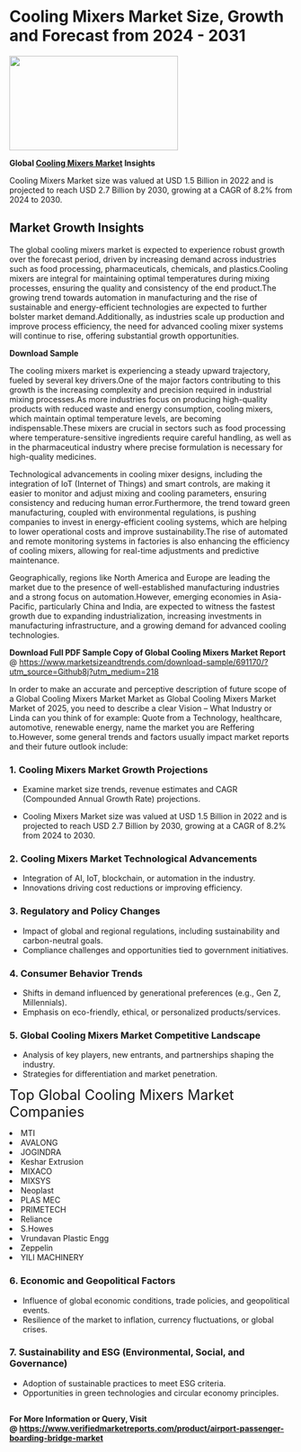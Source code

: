 <H1>Cooling Mixers Market Size, Growth and Forecast from 2024 - 2031</H1><img class="aligncenter size-medium wp-image-584254" src="https://thirdeyenews.in/wp-content/uploads/2024/09/Global-Market-Research-300x168.jpeg" alt="" width="300" height="168" /><p><strong>Global&nbsp;<a href="https://www.marketsizeandtrends.com/download-sample/691170/?utm_source=Github8j?utm_medium=218">Cooling Mixers Market</a> Insights</strong></p><p>Cooling Mixers Market size was valued at USD 1.5 Billion in 2022 and is projected to reach USD 2.7 Billion by 2030, growing at a CAGR of 8.2% from 2024 to 2030.</p><p><h2>Market Growth Insights</h2> <p>The global cooling mixers market is expected to experience robust growth over the forecast period, driven by increasing demand across industries such as food processing, pharmaceuticals, chemicals, and plastics.Cooling mixers are integral for maintaining optimal temperatures during mixing processes, ensuring the quality and consistency of the end product.The growing trend towards automation in manufacturing and the rise of sustainable and energy-efficient technologies are expected to further bolster market demand.Additionally, as industries scale up production and improve process efficiency, the need for advanced cooling mixer systems will continue to rise, offering substantial growth opportunities.</p> <p><strong>Download Sample</strong></p> <p>The cooling mixers market is experiencing a steady upward trajectory, fueled by several key drivers.One of the major factors contributing to this growth is the increasing complexity and precision required in industrial mixing processes.As more industries focus on producing high-quality products with reduced waste and energy consumption, cooling mixers, which maintain optimal temperature levels, are becoming indispensable.These mixers are crucial in sectors such as food processing where temperature-sensitive ingredients require careful handling, as well as in the pharmaceutical industry where precise formulation is necessary for high-quality medicines.</p> <p>Technological advancements in cooling mixer designs, including the integration of IoT (Internet of Things) and smart controls, are making it easier to monitor and adjust mixing and cooling parameters, ensuring consistency and reducing human error.Furthermore, the trend toward green manufacturing, coupled with environmental regulations, is pushing companies to invest in energy-efficient cooling systems, which are helping to lower operational costs and improve sustainability.The rise of automated and remote monitoring systems in factories is also enhancing the efficiency of cooling mixers, allowing for real-time adjustments and predictive maintenance.</p> <p>Geographically, regions like North America and Europe are leading the market due to the presence of well-established manufacturing industries and a strong focus on automation.However, emerging economies in Asia-Pacific, particularly China and India, are expected to witness the fastest growth due to expanding industrialization, increasing investments in manufacturing infrastructure, and a growing demand for advanced cooling technologies.</p> <p><span class=""><strong>Download Full PDF Sample Copy of Global Cooling Mixers Market Report</strong> @ <a href="https://www.marketsizeandtrends.com/download-sample/691170/?utm_source=Github8j?utm_medium=218" target="_blank">https://www.marketsizeandtrends.com/download-sample/691170/?utm_source=Github8j?utm_medium=218</a></span></p><p>In order to make an accurate and perceptive description of future scope of a Global&nbsp;Cooling Mixers Market Market as Global&nbsp;Cooling Mixers Market Market of 2025, you need to describe a clear Vision &ndash; What Industry or Linda can you think of for example: Quote from a Technology, healthcare, automotive, renewable energy, name the market you are Reffering to.However, some general trends and factors usually impact market reports and their future outlook include:</p><h3>1.&nbsp;<strong>Cooling Mixers Market Growth Projections</strong></h3><ul><li>Examine market size trends, revenue estimates and CAGR (Compounded Annual Growth Rate) projections.</li><li><p>Cooling Mixers Market size was valued at USD 1.5 Billion in 2022 and is projected to reach USD 2.7 Billion by 2030, growing at a CAGR of 8.2% from 2024 to 2030.</p></li></ul><h3>2.&nbsp;<strong>Cooling Mixers Market Technological Advancements</strong></h3><ul><li>Integration of AI, IoT, blockchain, or automation in the industry.</li><li>Innovations driving cost reductions or improving efficiency.</li></ul><h3>3.&nbsp;<strong>Regulatory and Policy Changes</strong></h3><ul><li>Impact of global and regional regulations, including sustainability and carbon-neutral goals.</li><li>Compliance challenges and opportunities tied to government initiatives.</li></ul><h3>4.&nbsp;<strong>Consumer Behavior Trends</strong></h3><ul><li>Shifts in demand influenced by generational preferences (e.g., Gen Z, Millennials).</li><li>Emphasis on eco-friendly, ethical, or personalized products/services.</li></ul><h3>5.&nbsp;<strong>Global Cooling Mixers Market Competitive Landscape</strong></h3><ul><li>Analysis of key players, new entrants, and partnerships shaping the industry.</li><li>Strategies for differentiation and market penetration.</li></ul><p data-pm-slice="1 1 []"><span style="color: inherit; font-family: inherit; font-size: 25px;">Top Global Cooling Mixers Market Companies</span></p><div class="" data-test-id=""><p><li>MTI</li><li> AVALONG</li><li> JOGINDRA</li><li> Keshar Extrusion</li><li> MIXACO</li><li> MIXSYS</li><li> Neoplast</li><li> PLAS MEC</li><li> PRIMETECH</li><li> Reliance</li><li> S.Howes</li><li> Vrundavan Plastic Engg</li><li> Zeppelin</li><li> YILI MACHINERY</li></p></div><h3>6.&nbsp;<strong>Economic and Geopolitical Factors</strong></h3><ul><li>Influence of global economic conditions, trade policies, and geopolitical events.</li><li>Resilience of the market to inflation, currency fluctuations, or global crises.</li></ul><h3>7.&nbsp;<strong>Sustainability and ESG (Environmental, Social, and Governance)</strong></h3><ul><li>Adoption of sustainable practices to meet ESG criteria.</li><li>Opportunities in green technologies and circular economy principles.</li></ul><h2><strong style="font-size: 14px;">For More Information or Query, Visit @&nbsp;</strong><a style="background-color: #ffffff; font-size: 14px;" href="https://www.marketsizeandtrends.com/report/cooling-mixers-market/" target="_blank">https://www.verifiedmarketreports.com/product/airport-passenger-boarding-bridge-market</a></h2>